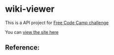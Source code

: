 # wiki-viewer

This is a API project for [Free Code Camp challenge](https://www.freecodecamp.com/challenges/build-a-wikipedia-viewer)

You can [view the site here](http://codepen.io/AsimoLoveGym/full/PGzVaA/)

## Reference:





